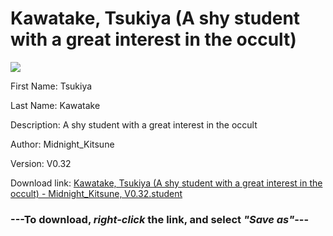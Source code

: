 # Kawatake, Tsukiya (A shy student with a great interest in the occult)

<img src = "https://raw.githubusercontent.com/Arbiter1223/Daigaku-Gurashi-Custom-Students/master/Students/Files/Kawatake%2C%20Tsukiya%20(A%20shy%20student%20with%20a%20great%20interest%20in%20the%20occult).png">

First Name: Tsukiya

Last Name: Kawatake

Description: A shy student with a great interest in the occult

Author: Midnight_Kitsune

Version: V0.32

Download link: <a href="https://raw.githubusercontent.com/Arbiter1223/Daigaku-Gurashi-Custom-Students/master/Students/Files/Kawatake%2C%20Tsukiya%20(A%20shy%20student%20with%20a%20great%20interest%20in%20the%20occult)%20-%20Midnight_Kitsune%2C%20V0.32.student">Kawatake, Tsukiya (A shy student with a great interest in the occult) - Midnight_Kitsune, V0.32.student</a>

### ---**To download, _right-click_ the link, and select _"Save as"_**---
